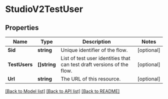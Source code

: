 # StudioV2TestUser

## Properties

Name | Type | Description | Notes
------------ | ------------- | ------------- | -------------
**Sid** | **string** | Unique identifier of the flow. |[optional] 
**TestUsers** | **[]string** | List of test user identities that can test draft versions of the flow. |[optional] 
**Url** | **string** | The URL of this resource. |[optional] 

[[Back to Model list]](../README.md#documentation-for-models) [[Back to API list]](../README.md#documentation-for-api-endpoints) [[Back to README]](../README.md)


